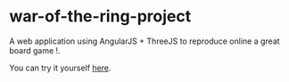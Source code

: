 # war-of-the-ring-project
A web application using AngularJS + ThreeJS to reproduce online a great board game !.

You can try it yourself [here](https://nicolasbuecher.github.io/war-of-the-ring-project/).
